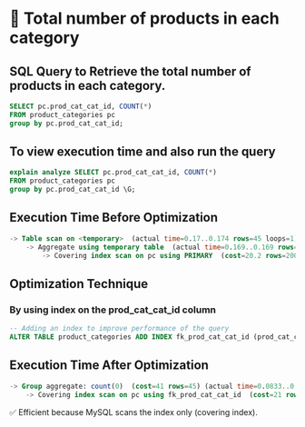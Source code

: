 # 🔢 Total number of products in each category
## SQL Query to Retrieve the total number of products in each category.

```sql
SELECT pc.prod_cat_cat_id, COUNT(*)
FROM product_categories pc
group by pc.prod_cat_cat_id;
```

## To view execution time and also run the query
```sql
explain analyze SELECT pc.prod_cat_cat_id, COUNT(*)
FROM product_categories pc
group by pc.prod_cat_cat_id \G;
```

## Execution Time Before Optimization
```sql
-> Table scan on <temporary>  (actual time=0.17..0.174 rows=45 loops=1)
    -> Aggregate using temporary table  (actual time=0.169..0.169 rows=45 loops=1)
        -> Covering index scan on pc using PRIMARY  (cost=20.2 rows=200) (actual time=0.0554..0.0793 rows=200 loops=1)
```

## Optimization Technique
### By using index on the prod_cat_cat_id column 
```sql
-- Adding an index to improve performance of the query
ALTER TABLE product_categories ADD INDEX fk_prod_cat_cat_id (prod_cat_cat_id);
```

## Execution Time After Optimization

```sql
-> Group aggregate: count(0)  (cost=41 rows=45) (actual time=0.0833..0.141 rows=45 loops=1)
    -> Covering index scan on pc using fk_prod_cat_cat_id  (cost=21 rows=200) (actual time=0.0743..0.113 rows=200 loops=1)
```

✅ Efficient because MySQL scans the index only (covering index).
